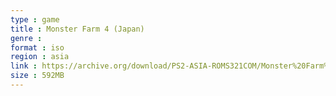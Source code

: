 ```yaml
---
type : game
title : Monster Farm 4 (Japan)
genre : 
format : iso
region : asia
link : https://archive.org/download/PS2-ASIA-ROMS321COM/Monster%20Farm%204%20%28Japan%29.7z
size : 592MB
---
```

